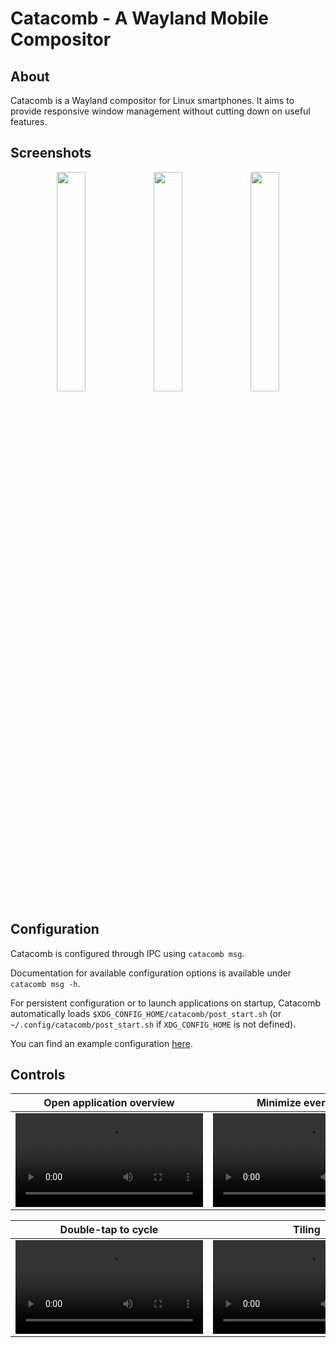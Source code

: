 # Catacomb - A Wayland Mobile Compositor

## About

Catacomb is a Wayland compositor for Linux smartphones. It aims to provide
responsive window management without cutting down on useful features.

## Screenshots

<p align="center">
  <img src="https://user-images.githubusercontent.com/8886672/210189210-6a70de47-1bfe-46e0-b4e7-e4921a9c5ff5.png" width="30%"/>
  <img src="https://user-images.githubusercontent.com/8886672/213074577-28b081dc-d614-443e-beb1-8681e060595c.png" width="30%"/>
  <img src="https://user-images.githubusercontent.com/8886672/210189206-3d9d738f-dd60-47bb-99ab-7a6450be9da1.png" width="30%"/>
</p>

## Configuration

Catacomb is configured through IPC using `catacomb msg`.

Documentation for available configuration options is available under `catacomb
msg -h`.

For persistent configuration or to launch applications on startup, Catacomb
automatically loads `$XDG_CONFIG_HOME/catacomb/post_start.sh` (or
`~/.config/catacomb/post_start.sh` if `XDG_CONFIG_HOME` is not defined).

You can find an example configuration [here](./post_start.sh).

## Controls

| Open application overview                   | Minimize everything              | Close applications         |
| ------------------------------------------- | -------------------------------- | -------------------------- |
| ![open overview](./docs/enter_overview.mp4) | ![minimize](./docs/minimize.mp4) | ![close](./docs/close.mp4) |

| Double-tap to cycle        | Tiling                       |
| -------------------------- | ---------------------------- |
| ![cycle](./docs/cycle.mp4) | ![tiling](./docs/tiling.mp4) |

